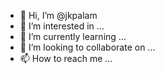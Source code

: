 - 👋 Hi, I’m @jkpalam
- 👀 I’m interested in ...
- 🌱 I’m currently learning ...
- 💞️ I’m looking to collaborate on ...
- 📫 How to reach me ...

<!---
jkpalam/jkpalam is a ✨ special ✨ repository because its `README.md` (this file) appears on your GitHub profile.
You can click the Preview link to take a look at your changes.
--->
